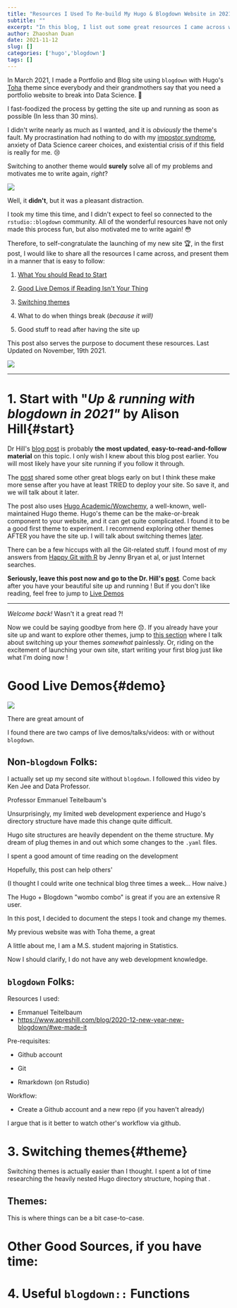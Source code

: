 ```yaml
---
title: "Resources I Used To Re-build My Hugo & Blogdown Website in 2021"
subtitle: ""
excerpt: "In this blog, I list out some great resources I came across when rebuidling my hugo website. "
author: Zhaoshan Duan
date: 2021-11-12
slug: []
categories: ['hugo','blogdown']
tags: []
---
```


In March 2021, I made a Portfolio and Blog site using `blogdown` with Hugo's [Toha](https://toha-guides.netlify.app/) theme since everybody and their grandmothers say that you need a portfolio website to break into Data Science. 🤷

I fast-foodized the process by getting the site up and running as soon as possible (In less than 30 mins).

I didn't write nearly as much as I wanted, and it is *obviously* the theme's fault. My procrastination had nothing to do with my [impostor syndrome](https://en.wikipedia.org/wiki/Impostor_syndrome), anxiety of Data Science career choices, and existential crisis of if this field is really for me. 😢

Switching to another theme would **surely** solve all of my problems and motivates me to write again, *right*?

![](https://media.giphy.com/media/xT9IgBwI5SLzZGV2PC/giphy.gif)

Well, it **didn't**, but it was a pleasant distraction.

I took my time this time, and I didn't expect to feel so connected to the `rstudio::blogdown` community. All of the wonderful resources have not only made this process fun, but also motivated me to write again! 😳

Therefore, to self-congratulate the launching of my new site 🏆, in the first post, I would like to share all the resources I came across, and present them in a manner that is easy to follow:

1.  [What You should Read to Start](#start)

2.  [Good Live Demos if Reading Isn't Your Thing](#demo)

3.  [Switching themes](#theme)

4.  What to do when things break (*because it will)*

5.  Good stuff to read after having the site up

This post also serves the purpose to document these resources. Last Updated on November, 19th 2021.

![](https://media0.giphy.com/media/5zf2M4HgjjWszLd4a5/giphy.gif?cid=ecf05e47qc9pcmzsdy9e9imdvn6m64x1vuzh1bkes4nyxqn3&rid=giphy.gif&ct=g)

------------------------------------------------------------------------

# 1. Start with "*Up & running with blogdown in 2021"* by Alison Hill{#start}

Dr Hill's [blog post](https://www.apreshill.com/blog/2020-12-new-year-new-blogdown/) is probably **the** **most updated**, **easy-to-read-and-follow** **material** on this topic. I only wish I knew about this blog post earlier. You will most likely have your site running if you follow it through.

The [post](https://www.apreshill.com/blog/2020-12-new-year-new-blogdown/) shared some other great blogs early on but I think these make more sense after you have at least TRIED to deploy your site. So save it, and we will talk about it later.

The post also uses [Hugo Academic/Wowchemy](https://wowchemy.com/), a well-known, well-maintained Hugo theme. Hugo's theme can be the make-or-break component to your website, and it can get quite complicated. I found it to be a good first theme to experiment. I recommend exploring other themes AFTER you have the site up. I will talk about switching themes [later](#theme).

There can be a few hiccups with all the Git-related stuff. I found most of my answers from [Happy Git with R](http://happygitwithr.com/) by Jenny Bryan et al, or just Internet searches.

**Seriously, leave this post now and go to the Dr. Hill's [post](https://www.apreshill.com/blog/2020-12-new-year-new-blogdown/)**. Come back after you have your beautiful site up and running ! But if you don't like reading, feel free to jump to [Live Demos](#demo)

------------------------------------------------------------------------

*Welcome back!* Wasn't it a great read ?! 

Now we could be saying goodbye from here 😞. If you already have your site up and want to explore other themes, jump to [this section](#theme) where I talk about switching up your themes *somewhat* painlessly. Or, riding on the excitement of launching your own site, start writing your first blog just like what I'm doing now !


# Good Live Demos{#demo}

![](https://media3.giphy.com/media/WTph4QyrK6jKfo9tI4/giphy.gif?cid=ecf05e47rcb6j1ru6jmddgwqcjz5a3s9rnsv2t5lchacwldj&rid=giphy.gif&ct=g)

There are great amount of

I found there are two camps of live demos/talks/videos: with or without `blogdown`.

## Non-`blogdown` Folks:

I actually set up my second site without `blogdown`. I followed this video by Ken Jee and Data Professor.

Professor Emmanuel Teitelbaum's

Unsurprisingly, my limited web development experience and Hugo's directory structure have made this change quite difficult.

Hugo site structures are heavily dependent on the theme structure. My dream of plug themes in and out which some changes to the `.yaml` files.

I spent a good amount of time reading on the development

Hopefully, this post can help others'

(I thought I could write one technical blog three times a week... How naive.)

The Hugo + Blogdown "wombo combo" is great if you are an extensive R user.

In this post, I decided to document the steps I took and change my themes.

My previous website was with Toha theme, a great

A little about me, I am a M.S. student majoring in Statistics.

Now I should clarify, I do not have any web development knowledge.

## `blogdown` Folks:

Resources I used:

-   Emmanuel Teitelbaum
-   <https://www.apreshill.com/blog/2020-12-new-year-new-blogdown/#we-made-it>

Pre-requisites:

-   Github account

-   Git

-   Rmarkdown (on Rstudio)

Workflow:

-   Create a Github account and a new repo (if you haven't already)

I argue that is it better to watch other's workflow via github.

# 3. Switching themes{#theme}

Switching themes is actually easier than I thought. I spent a lot of time researching the heavily nested Hugo directory structure, hoping that .

## Themes:

This is where things can be a bit case-to-case.

# Other Good Sources, if you have time:

# 4. Useful `blogdown::` Functions
